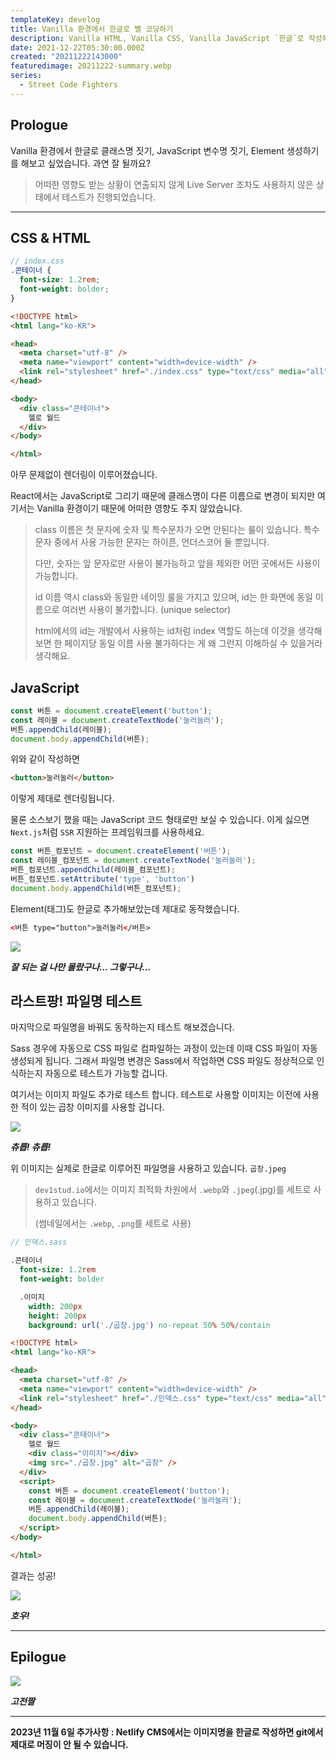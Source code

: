 ```yaml
---
templateKey: develog
title: Vanilla 환경에서 한글로 뻘 코딩하기
description: Vanilla HTML, Vanilla CSS, Vanilla JavaScript `한글`로 작성해보기
date: 2021-12-22T05:30:00.000Z
created: "20211222143000"
featuredimage: 20211222-summary.webp
series:
  - Street Code Fighters
---
```

## Prologue

Vanilla 환경에서 한글로 클래스명 짓기, JavaScript 변수명 짓기, Element 생성하기를 해보고 싶었습니다. 과연 잘 될까요?

> 어떠한 영향도 받는 상황이 연출되지 않게 Live Server 조차도 사용하지 않은 상태에서 테스트가 진행되었습니다.

- - -

## CSS & HTML

```scss
// index.css
.콘테이너 {
  font-size: 1.2rem;
  font-weight: bolder;  
}
```

```html
<!DOCTYPE html>
<html lang="ko-KR">

<head>
  <meta charset="utf-8" />
  <meta name="viewport" content="width=device-width" />
  <link rel="stylesheet" href="./index.css" type="text/css" media="all" />
</head>

<body>
  <div class="콘테이너">
    헬로 월드
  </div>
</body>

</html>
```

아무 문제없이 렌더링이 이루어졌습니다.

React에서는 JavaScript로 그리기 때문에 클래스명이 다른 이름으로 변경이 되지만 여기서는 Vanilla 환경이기 때문에 어떠한 영향도 주지 않았습니다.

> class 이름은 첫 문자에 숫자 및 특수문자가 오면 안된다는 룰이 있습니다. 특수문자 중에서 사용 가능한 문자는 하이픈, 언더스코어 둘 뿐입니다.
>
> 다만, 숫자는 앞 문자로만 사용이 불가능하고 앞을 제외한 어떤 곳에서든 사용이 가능합니다.
>
> id 이름 역시 class와 동일한 네이밍 룰을 가지고 있으며, id는 한 화면에 동일 이름으로 여러번 사용이 불가합니다. (unique selector)
>
> html에서의 id는 개발에서 사용하는 id처럼 index 역할도 하는데 이것을 생각해보면 한 페이지당 동일 이름 사용 불가하다는 게 왜 그런지 이해하실 수 있을거라 생각해요.

## JavaScript

```javascript
const 버튼 = document.createElement('button');
const 레이블 = document.createTextNode('눌러눌러');
버튼.appendChild(레이블);
document.body.appendChild(버튼);
```

위와 같이 작성하면

```html
<button>눌러눌러</button>
```

이렇게 제대로 렌더링됩니다.

물론 소스보기 했을 때는 JavaScript 코드 형태로만 보실 수 있습니다. 이게 싫으면 `Next.js`처럼 `SSR` 지원하는 프레임워크를 사용하세요.

```javascript
const 버튼_컴포넌트 = document.createElement('버튼');
const 레이블_컴포넌트 = document.createTextNode('눌러눌러');
버튼_컴포넌트.appendChild(레이블_컴포넌트);
버튼_컴포넌트.setAttribute('type', 'button')
document.body.appendChild(버튼_컴포넌트);
```

Element(태그)도 한글로 추가해보았는데 제대로 동작했습니다.

```html
<버튼 type="button">눌러눌러</버튼>
```

![](20211222-naman.webp)

***잘 되는 걸 나만 몰랐구나... 그렇구나...***

## 라스트팡! 파일명 테스트

마지막으로 파일명을 바꿔도 동작하는지 테스트 해보겠습니다.

Sass 경우에 자동으로 CSS 파일로 컴파일하는 과정이 있는데 이때 CSS 파일이 자동 생성되게 됩니다. 그래서 파일명 변경은 Sass에서 작업하면 CSS 파일도 정상적으로 인식하는지 자동으로 테스트가 가능할 겁니다.

여기서는 이미지 파일도 추가로 테스트 합니다. 테스트로 사용할 이미지는 이전에 사용한 적이 있는 곱창 이미지를 사용할 겁니다.

![](20211222-gopchang.webp)

***츄릅! 츄릅!***

위 이미지는 실제로 한글로 이루어진 파일명을 사용하고 있습니다. `곱창.jpeg`

> `dev1stud.io`에서는 이미지 최적화 차원에서 `.webp`와 `.jpeg`(.jpg)를 세트로 사용하고 있습니다.
>
> (썸네일에서는 `.webp`, `.png`를 세트로 사용)

```sass
// 인덱스.sass

.콘테이너
  font-size: 1.2rem
  font-weight: bolder

  .이미지
    width: 200px
    height: 200px
    background: url('./곱창.jpg') no-repeat 50% 50%/contain
```

```html
<!DOCTYPE html>
<html lang="ko-KR">

<head>
  <meta charset="utf-8" />
  <meta name="viewport" content="width=device-width" />
  <link rel="stylesheet" href="./인덱스.css" type="text/css" media="all" />
</head>

<body>
  <div class="콘테이너">
    헬로 월드
    <div class="이미지"></div>
    <img src="./곱창.jpg" alt="곱창" />
  </div>
  <script>
    const 버튼 = document.createElement('button');
    const 레이블 = document.createTextNode('눌러눌러');
    버튼.appendChild(레이블);
    document.body.appendChild(버튼);
  </script>
</body>

</html>
```

결과는 성공!

![](20211222-howoo.webp)

***호우!***

- - -

## Epilogue

![](20211222-rip-ie.webp)

***고전짤***

- - -

**2023년 11월 6일 추가사항 : Netlify CMS에서는 이미지명을 한글로 작성하면 git에서 제대로 머징이 안 될 수 있습니다.**